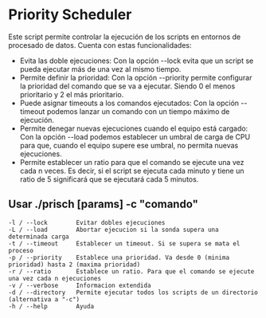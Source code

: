 # Priority Scheduler

Este script permite controlar la ejecución de los scripts en entornos de procesado de datos. Cuenta con estas funcionalidades:
- Evita las doble ejecuciones: Con la opción --lock evita que un script se pueda ejecutar más de una vez al mismo tiempo.
- Permite definir la prioridad: Con la opción --priority permite configurar la prioridad del comando que se va a ejecutar. Siendo 0 el menos prioritario y 2 el más prioritario.
- Puede asignar timeouts a los comandos ejecutados: Con la opción --timeout podemos lanzar un comando con un tiempo máximo de ejecución.
- Permite denegar nuevas ejecuciones cuando el equipo está cargado: Con la opción --load podemos establecer un umbral de carga de CPU para que, cuando el equipo supere ese umbral, no permita nuevas ejecuciones.
- Permite establecer un ratio para que el comando se ejecute una vez cada n veces. Es decir, si el script se ejecuta cada minuto y tiene un ratio de 5 significará que se ejecutará cada 5 minutos.

<h2>Usar ./prisch [params] -c "comando"</h2>


    -l / --lock        Evitar dobles ejecuciones
    -L / --load        Abortar ejecucion si la sonda supera una determinada carga
    -t / --timeout     Establecer un timeout. Si se supera se mata el proceso
    -p / --priority    Establece una prioridad. Va desde 0 (minima prioridad) hasta 2 (maxima prioridad)
    -r / --ratio       Establece un ratio. Para que el comando se ejecute una vez cada n ejecuciones
    -v / --verbose     Informacion extendida
    -d / --directory   Permite ejecutar todos los scripts de un directorio (alternativa a "-c")
    -h / --help        Ayuda
